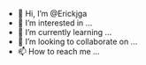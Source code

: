 - 👋 Hi, I’m @Erickjga
- 👀 I’m interested in ...
- 🌱 I’m currently learning ...
- 💞️ I’m looking to collaborate on ...
- 📫 How to reach me ...

<!---
Erickjga/Erickjga is a ✨ special ✨ repository because its `README.md` (this file) appears on your GitHub profile.
You can click the Preview link to take a look at your changes.
--->
